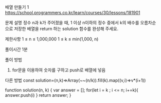 배열 만들기 1
https://school.programmers.co.kr/learn/courses/30/lessons/181901

문제 설명
정수 n과 k가 주어졌을 때, 1 이상 n이하의 정수 중에서 k의 배수를 오름차순으로 저장한 배열을 return 하는 solution 함수를 완성해 주세요.

제한사항
1 ≤ n ≤ 1,000,000
1 ≤ k ≤ min(1,000, n)

풀이시간
1분

풀이 방법

1. for문을 이용하여 숫자를 구하고 push로 배열에 넣음

다른 방법
const solution=(n,k)=>Array(~~(n/k)).fill(k).map((v,i)=>v\*(i+1))

function solution(n, k) {
var answer = [];
for(let i = k ; i <= n; i+=k){
answer.push(i)
}
return answer;
}
